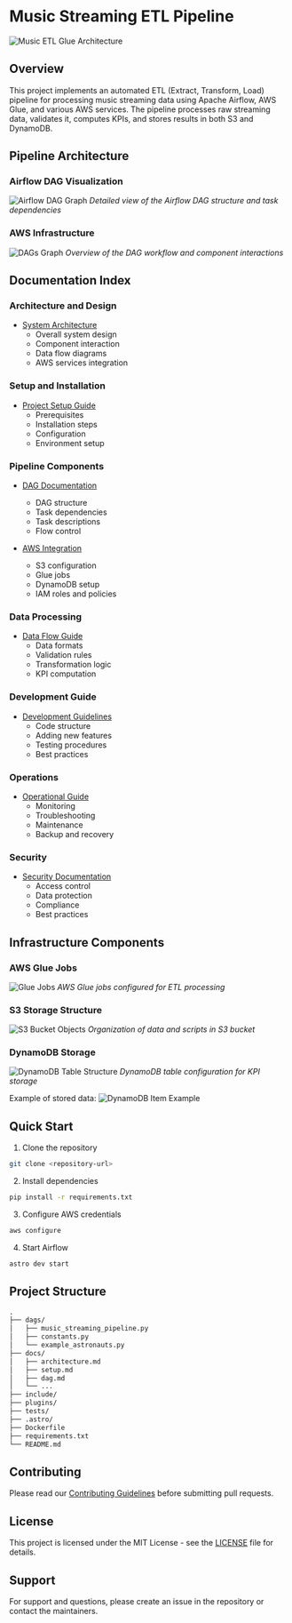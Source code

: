 # Music Streaming ETL Pipeline

![Music ETL Glue Architecture](docs/images/music_etl_glue_architecture_diagram.png)

## Overview

This project implements an automated ETL (Extract, Transform, Load) pipeline for processing music streaming data using Apache Airflow, AWS Glue, and various AWS services. The pipeline processes raw streaming data, validates it, computes KPIs, and stores results in both S3 and DynamoDB.

## Pipeline Architecture

### Airflow DAG Visualization

![Airflow DAG Graph](docs/images/airflow_graph_and_tasks.png)
*Detailed view of the Airflow DAG structure and task dependencies*

### AWS Infrastructure

![DAGs Graph](docs/images/dags_graph.png)
*Overview of the DAG workflow and component interactions*

## Documentation Index

### Architecture and Design

- [System Architecture](docs/architecture.md)
  - Overall system design
  - Component interaction
  - Data flow diagrams
  - AWS services integration

### Setup and Installation

- [Project Setup Guide](docs/setup.md)
  - Prerequisites
  - Installation steps
  - Configuration
  - Environment setup

### Pipeline Components

- [DAG Documentation](docs/dag.md)
  - DAG structure
  - Task dependencies
  - Task descriptions
  - Flow control

- [AWS Integration](docs/aws-integration.md)
  - S3 configuration
  - Glue jobs
  - DynamoDB setup
  - IAM roles and policies

### Data Processing

- [Data Flow Guide](docs/data-flow.md)
  - Data formats
  - Validation rules
  - Transformation logic
  - KPI computation

### Development Guide

- [Development Guidelines](docs/development.md)
  - Code structure
  - Adding new features
  - Testing procedures
  - Best practices

### Operations

- [Operational Guide](docs/operations.md)
  - Monitoring
  - Troubleshooting
  - Maintenance
  - Backup and recovery

### Security

- [Security Documentation](docs/security.md)
  - Access control
  - Data protection
  - Compliance
  - Best practices

## Infrastructure Components

### AWS Glue Jobs

![Glue Jobs](docs/images/glue_jobs_name_in_aws_glue.png)
*AWS Glue jobs configured for ETL processing*

### S3 Storage Structure

![S3 Bucket Objects](docs/images/objects_in_S3_bucket.png)
*Organization of data and scripts in S3 bucket*

### DynamoDB Storage

![DynamoDB Table Structure](docs/images/dynamodb_table.png)
*DynamoDB table configuration for KPI storage*

Example of stored data:
![DynamoDB Item Example](docs/images/retrieving_one_item_from_db.png)

## Quick Start

1. Clone the repository

```bash
git clone <repository-url>
```

2. Install dependencies

```bash
pip install -r requirements.txt
```

3. Configure AWS credentials

```bash
aws configure
```

4. Start Airflow

```bash
astro dev start
```

## Project Structure

```markdown
.
├── dags/
│   ├── music_streaming_pipeline.py
│   ├── constants.py
│   └── example_astronauts.py
├── docs/
│   ├── architecture.md
│   ├── setup.md
│   ├── dag.md
│   └── ...
├── include/
├── plugins/
├── tests/
├── .astro/
├── Dockerfile
├── requirements.txt
└── README.md
```

## Contributing

Please read our [Contributing Guidelines](docs/CONTRIBUTING.md) before submitting pull requests.

## License

This project is licensed under the MIT License - see the [LICENSE](LICENSE) file for details.

## Support

For support and questions, please create an issue in the repository or contact the maintainers.
